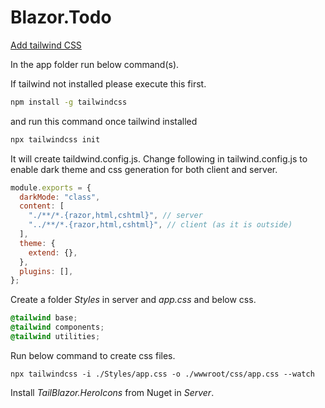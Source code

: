 # Blazor.Todo

[Add tailwind CSS](https://chrissainty.com/adding-tailwind-css-v3-to-a-blazor-app/)

In the app folder run below command(s).

If tailwind not installed please execute this first.

```bash
npm install -g tailwindcss
```

and run this command once tailwind installed

```bash
npx tailwindcss init
```

It will create taildwind.config.js. Change following in tailwind.config.js to enable dark theme and css generation for both client and server.

```js
module.exports = {
  darkMode: "class",
  content: [
    "./**/*.{razor,html,cshtml}", // server
    "../**/*.{razor,html,cshtml}", // client (as it is outside)
  ],
  theme: {
    extend: {},
  },
  plugins: [],
};
```

Create a folder _Styles_ in server and _app.css_ and below css.

```css
@tailwind base;
@tailwind components;
@tailwind utilities;
```

Run below command to create css files.

```
npx tailwindcss -i ./Styles/app.css -o ./wwwroot/css/app.css --watch
```

Install _TailBlazor.HeroIcons_ from Nuget in _Server_.
